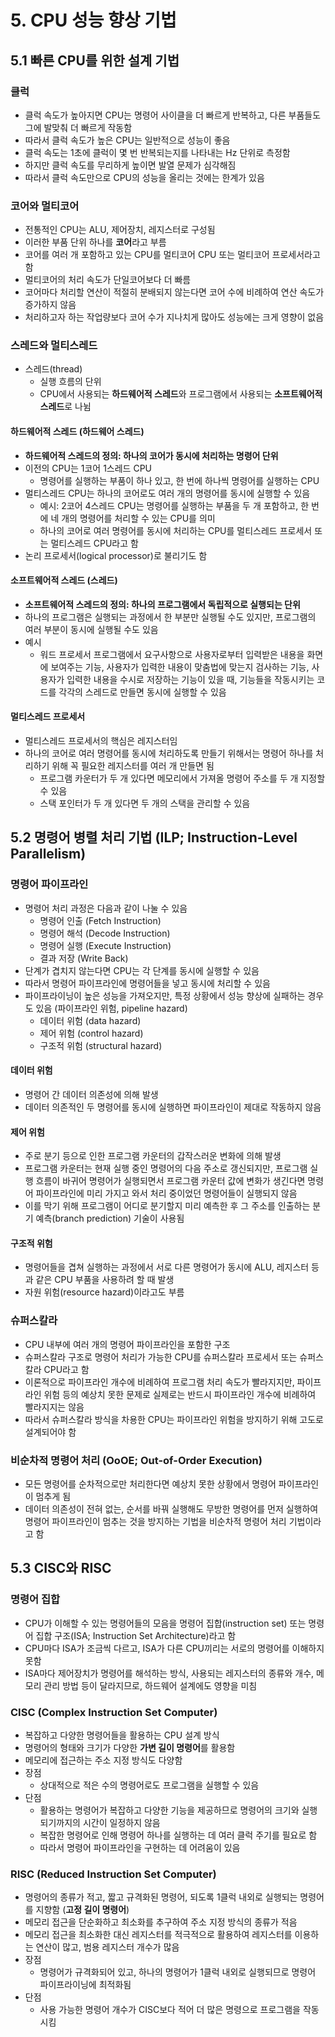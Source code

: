 # 5. CPU 성능 향상 기법

## 5.1 빠른 CPU를 위한 설계 기법

### 클럭

- 클럭 속도가 높아지면 CPU는 명령어 사이클을 더 빠르게 반복하고, 다른 부품들도 그에 발맞춰 더 빠르게 작동함
- 따라서 클럭 속도가 높은 CPU는 일반적으로 성능이 좋음
- 클럭 속도는 1초에 클럭이 몇 번 반복되는지를 나타내는 Hz 단위로 측정함
- 하지만 클럭 속도를 무리하게 높이면 발열 문제가 심각해짐
- 따라서 클럭 속도만으로 CPU의 성능을 올리는 것에는 한계가 있음

### 코어와 멀티코어

- 전통적인 CPU는 ALU, 제어장치, 레지스터로 구성됨
- 이러한 부품 단위 하나를 **코어**라고 부름
- 코어를 여러 개 포함하고 있는 CPU를 멀티코어 CPU 또는 멀티코어 프로세서라고 함
- 멀티코어의 처리 속도가 단일코어보다 더 빠름
- 코어마다 처리할 연산이 적절히 분배되지 않는다면 코어 수에 비례하여 연산 속도가 증가하지 않음
- 처리하고자 하는 작업량보다 코어 수가 지나치게 많아도 성능에는 크게 영향이 없음

### 스레드와 멀티스레드

- 스레드(thread)
    - 실행 흐름의 단위
    - CPU에서 사용되는 **하드웨어적 스레드**와 프로그램에서 사용되는 **소프트웨어적 스레드**로 나뉨

#### 하드웨어적 스레드 (하드웨어 스레드)

- **하드웨어적 스레드의 정의: 하나의 코어가 동시에 처리하는 명령어 단위**
- 이전의 CPU는 1코어 1스레드 CPU
    - 명령어를 실행하는 부품이 하나 있고, 한 번에 하나씩 명령어를 실행하는 CPU
- 멀티스레드 CPU는 하나의 코어로도 여러 개의 명령어를 동시에 실행할 수 있음
    - 예시: 2코어 4스레드 CPU는 명령어를 실행하는 부품을 두 개 포함하고, 한 번에 네 개의 명령어를 처리할 수 있는 CPU를 의미
    - 하나의 코어로 여러 명령어를 동시에 처리하는 CPU를 멀티스레드 프로세서 또는 멀티스레드 CPU라고 함
- 논리 프로세서(logical processor)로 불리기도 함

#### 소프트웨어적 스레드 (스레드)

- **소프트웨어적 스레드의 정의: 하나의 프로그램에서 독립적으로 실행되는 단위**
- 하나의 프로그램은 실행되는 과정에서 한 부분만 실행될 수도 있지만, 프로그램의 여러 부분이 동시에 실행될 수도 있음
- 예시
    - 워드 프로세서 프로그램에서 요구사항으로 사용자로부터 입력받은 내용을 화면에 보여주는 기능, 사용자가 입력한 내용이 맞춤법에 맞는지 검사하는 기능, 사용자가 입력한 내용을 수시로 저장하는 기능이 있을 때, 기능들을 작동시키는 코드를 각각의 스레드로 만들면 동시에 실행할 수 있음

#### 멀티스레드 프로세서

- 멀티스레드 프로세서의 핵심은 레지스터임
- 하나의 코어로 여러 명령어를 동시에 처리하도록 만들기 위해서는 명령어 하나를 처리하기 위해 꼭 필요한 레지스터를 여러 개 만들면 됨
    - 프로그램 카운터가 두 개 있다면 메모리에서 가져올 명령어 주소를 두 개 지정할 수 있음
    - 스택 포인터가 두 개 있다면 두 개의 스택을 관리할 수 있음

## 5.2 명령어 병렬 처리 기법 (ILP; Instruction-Level Parallelism)

### 명령어 파이프라인

- 명령어 처리 과정은 다음과 같이 나눌 수 있음
    - 명령어 인출 (Fetch Instruction)
    - 명령어 해석 (Decode Instruction)
    - 명령어 실행 (Execute Instruction)
    - 결과 저장 (Write Back)
- 단계가 겹치지 않는다면 CPU는 각 단계를 동시에 실행할 수 있음
- 따라서 명령어 파이프라인에 명령어들을 넣고 동시에 처리할 수 있음
- 파이프라이닝이 높은 성능을 가져오지만, 특정 상황에서 성능 향상에 실패하는 경우도 있음 (파이프라인 위험, pipeline hazard)
    - 데이터 위험 (data hazard)
    - 제어 위험 (control hazard)
    - 구조적 위험 (structural hazard)

#### 데이터 위험

- 명령어 간 데이터 의존성에 의해 발생
- 데이터 의존적인 두 명령어를 동시에 실행하면 파이프라인이 제대로 작동하지 않음 

#### 제어 위험

- 주로 분기 등으로 인한 프로그램 카운터의 갑작스러운 변화에 의해 발생
- 프로그램 카운터는 현재 실행 중인 명령어의 다음 주소로 갱신되지만, 프로그램 실행 흐름이 바귀어 명령어가 실행되면서 프로그램 카운터 값에 변화가 생긴다면 명령어 파이프라인에 미리 가지고 와서 처리 중이었던 명령어들이 실행되지 않음
- 이를 막기 위해 프로그램이 어디로 분기할지 미리 예측한 후 그 주소를 인출하는 분기 예측(branch prediction) 기술이 사용됨

#### 구조적 위험

- 명령어들을 겹쳐 실행하는 과정에서 서로 다른 명령어가 동시에 ALU, 레지스터 등과 같은 CPU 부품을 사용하려 할 때 발생
- 자원 위험(resource hazard)이라고도 부름

### 슈퍼스칼라

- CPU 내부에 여러 개의 명령어 파이프라인을 포함한 구조
- 슈퍼스칼라 구조로 명령어 처리가 가능한 CPU를 슈퍼스칼라 프로세서 또는 슈퍼스칼라 CPU라고 함
- 이론적으로 파이프라인 개수에 비례하여 프로그램 처리 속도가 빨라지지만, 파이프라인 위험 등의 예상치 못한 문제로 실제로는 반드시 파이프라인 개수에 비례하여 빨라지지는 않음
- 따라서 슈퍼스칼라 방식을 차용한 CPU는 파이프라인 위험을 방지하기 위해 고도로 설계되어야 함

### 비순차적 명령어 처리 (OoOE; Out-of-Order Execution)

- 모든 명령어를 순차적으로만 처리한다면 예상치 못한 상황에서 명령어 파이프라인이 멈추게 됨
- 데이터 의존성이 전혀 없는, 순서를 바꿔 실행해도 무방한 명령어를 먼저 실행하여 명령어 파이프라인이 멈추는 것을 방지하는 기법을 비순차적 명령어 처리 기법이라고 함

## 5.3 CISC와 RISC

### 명령어 집합

- CPU가 이해할 수 있는 명령어들의 모음을 명령어 집합(instruction set) 또는 명령어 집합 구조(ISA; Instruction Set Architecture)라고 함
- CPU마다 ISA가 조금씩 다르고, ISA가 다른 CPU끼리는 서로의 명령어를 이해하지 못함
- ISA마다 제어장치가 명령어를 해석하는 방식, 사용되는 레지스터의 종류와 개수, 메모리 관리 방법 등이 달라지므로, 하드웨어 설계에도 영향을 미침

### CISC (Complex Instruction Set Computer)

- 복잡하고 다양한 명령어들을 활용하는 CPU 설계 방식
- 명령어의 형태와 크기가 다양한 **가변 길이 명령어**를 활용함
- 메모리에 접근하는 주소 지정 방식도 다양함
- 장점
    - 상대적으로 적은 수의 명령어로도 프로그램을 실행할 수 있음
- 단점
    - 활용하는 명령어가 복잡하고 다양한 기능을 제공하므로 명령어의 크기와 실행되기까지의 시간이 일정하지 않음
    - 복잡한 명령어로 인해 명령어 하나를 실행하는 데 여러 클럭 주기를 필요로 함
    - 따라서 명령어 파이프라인을 구현하는 데 어려움이 있음

### RISC (Reduced Instruction Set Computer)

- 명령어의 종류가 적고, 짧고 규격화된 명령어, 되도록 1클럭 내외로 실행되는 명령어를 지향함 (**고정 길이 명령어**)
- 메모리 접근을 단순화하고 최소화를 추구하여 주소 지정 방식의 종류가 적음
- 메모리 접근을 최소화한 대신 레지스터를 적극적으로 활용하여 레지스터를 이용하는 연산이 많고, 범용 레지스터 개수가 많음
- 장점
    - 명령어가 규격화되어 있고, 하나의 명령어가 1클럭 내외로 실행되므로 명령어 파이프라이닝에 최적화됨
- 단점
    - 사용 가능한 명령어 개수가 CISC보다 적어 더 많은 명령으로 프로그램을 작동시킴
    
    